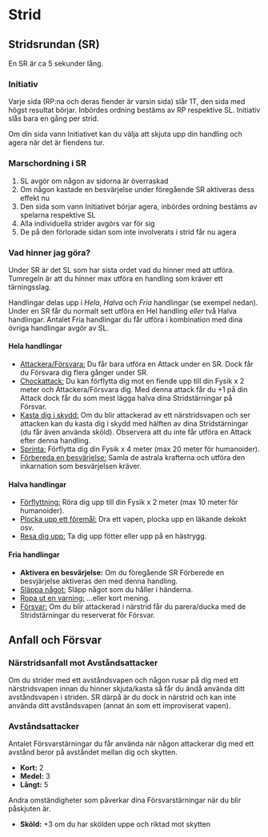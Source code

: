 # Strid

## Stridsrundan (SR)
En SR är ca 5 sekunder lång.

### Initiativ
Varje sida (RP:na och deras fiender är varsin sida) slår 1T, den sida med högst resultat börjar. Inbördes ordning 
bestäms av RP respektive SL. Initiativ slås bara en gång per strid.

Om din sida vann Initiativet kan du välja att skjuta upp din handling och agera när det är fiendens tur.
 
### Marschordning i SR
1. SL avgör om någon av sidorna är överraskad
2. Om någon kastade en besvärjelse under föregående SR aktiveras dess effekt nu
3. Den sida som vann Initiativet börjar agera, inbördes ordning bestäms av spelarna respektive SL
4. Alla individuella strider avgörs var för sig
5. De på den förlorade sidan som inte involverats i strid får nu agera

### Vad hinner jag göra?
Under SR är det SL som har sista ordet vad du hinner med att utföra. Tumregeln är att du hinner max utföra en handling
som kräver ett tärningsslag. 

Handlingar delas upp i _Hela_, _Halva_ och _Fria_ handlingar (se exempel nedan). Under en SR får du normalt sett utföra
en Hel handling _eller_ två Halva handlingar. Antalet Fria handlingar du får utföra i kombination med dina övriga
handlingar avgör av SL. 

#### Hela handlingar
* <u>Attackera/Försvara:</u> Du får bara utföra en Attack under en SR. Dock får du Försvara dig flera gånger under SR.
* <u>Chockattack:</u> Du kan förflytta dig mot en fiende upp till din Fysik x 2 meter och Attackera/Försvara dig. Med denna attack får du +1 på din Attack dock får du som mest lägga halva dina Stridstärningar på Försvar.
* <u>Kasta dig i skydd:</u> Om du blir attackerad av ett närstridsvapen och ser attacken kan du kasta dig i skydd med hälften av dina Stridstärningar (du får även använda sköld). Observera att du inte får utföra en Attack efter denna handling.
* <u>Sprinta:</u> Förflytta dig din Fysik x 4 meter (max 20 meter för humanoider).
* <u>Förbereda en besvärjelse:</u> Samla de astrala krafterna och utföra den inkarnation som besvärjelsen kräver.

#### Halva handlingar
* <u>Förflyttning:</u> Röra dig upp till din Fysik x 2 meter (max 10 meter för humanoider).
* <u>Plocka upp ett föremål:</u> Dra ett vapen, plocka upp en läkande dekokt osv.
* <u>Resa dig upp:</u> Ta dig upp fötter eller upp på en hästrygg.

#### Fria handlingar
* **Aktivera en besvärjelse:** Om du föregående SR Förberede en besvjärjelse aktiveras den med denna handling.
* <u>Släppa något:</u> Släpp något som du håller i händerna.
* <u>Ropa ut en varning:</u> ...eller kort mening.
* <u>Försvar:</u> Om du blir attackerad i närstrid får du parera/ducka med de Stridstärningar du reserverat för Försvar.

## Anfall och Försvar

### Närstridsanfall mot Avståndsattacker
Om du strider med ett avståndsvapen och någon
rusar på dig med ett närstridsvapen innan du
hinner skjuta/kasta så får du ändå använda ditt
avståndsvapen i striden. SR därpå är du dock in
närstrid och kan inte använda ditt avståndsvapen
(annat än som ett improviserat vapen).

### Avståndsattacker
Antalet Försvarstärningar du får använda när någon 
attackerar dig med ett avstånd beror på avståndet
mellan dig och skytten. 

* **Kort:** 2
* **Medel:** 3
* **Långt:** 5

Andra omständigheter som påverkar dina Försvarstärningar
när du blir påskjuten är.

* **Sköld:** +3 om du har skölden uppe och riktad mot skytten